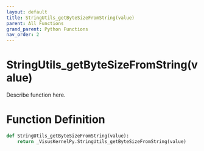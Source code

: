 ```yaml
---
layout: default
title: StringUtils_getByteSizeFromString(value)
parent: All Functions
grand_parent: Python Functions
nav_order: 2
---
```


# StringUtils_getByteSizeFromString(value)

Describe function here.

# Function Definition

```python
def StringUtils_getByteSizeFromString(value):
    return _VisusKernelPy.StringUtils_getByteSizeFromString(value)
```